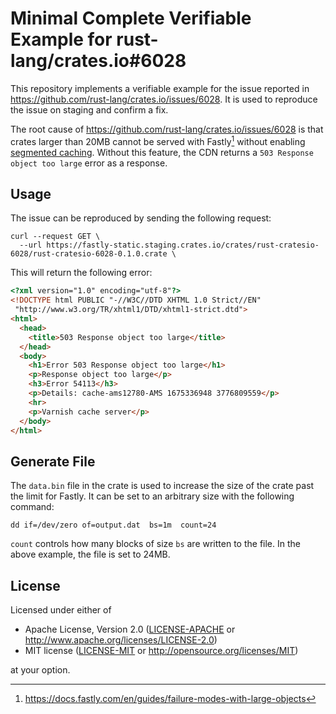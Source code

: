 # Minimal Complete Verifiable Example for rust-lang/crates.io#6028

This repository implements a verifiable example for the issue reported in
<https://github.com/rust-lang/crates.io/issues/6028>. It is used to reproduce
the issue on staging and confirm a fix.

The root cause of <https://github.com/rust-lang/crates.io/issues/6028> is that
crates larger than 20MB cannot be served with Fastly[^1] without enabling
[segmented caching](https://docs.fastly.com/en/guides/segmented-caching).
Without this feature, the CDN returns a `503 Response object too large` error as
a response.

## Usage

The issue can be reproduced by sending the following request:

```shell
curl --request GET \
  --url https://fastly-static.staging.crates.io/crates/rust-cratesio-6028/rust-cratesio-6028-0.1.0.crate \
```

This will return the following error:

```html
<?xml version="1.0" encoding="utf-8"?>
<!DOCTYPE html PUBLIC "-//W3C//DTD XHTML 1.0 Strict//EN"
 "http://www.w3.org/TR/xhtml1/DTD/xhtml1-strict.dtd">
<html>
  <head>
    <title>503 Response object too large</title>
  </head>
  <body>
    <h1>Error 503 Response object too large</h1>
    <p>Response object too large</p>
    <h3>Error 54113</h3>
    <p>Details: cache-ams12780-AMS 1675336948 3776809559</p>
    <hr>
    <p>Varnish cache server</p>
  </body>
</html>
```

## Generate File

The `data.bin` file in the crate is used to increase the size of the crate past
the limit for Fastly. It can be set to an arbitrary size with the following
command:

```shell
dd if=/dev/zero of=output.dat  bs=1m  count=24
```

`count` controls how many blocks of size `bs` are written to the file. In the
above example, the file is set to 24MB.

## License

Licensed under either of

- Apache License, Version 2.0 ([LICENSE-APACHE](LICENSE-APACHE) or <http://www.apache.org/licenses/LICENSE-2.0>)
- MIT license ([LICENSE-MIT](LICENSE-MIT) or <http://opensource.org/licenses/MIT>)

at your option.

[^1]: https://docs.fastly.com/en/guides/failure-modes-with-large-objects
